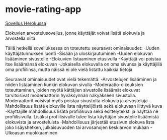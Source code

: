 # movie-rating-app

[Sovellus Herokussa](https://tsoha-movie-app.herokuapp.com/)

Elokuvien arvostelusovellus, jonne käyttäjät voivat lisätä elokuvia ja arvostella niitä.

Tällä hetkellä sovelluksessa on toteutettu seuraavat ominaisuudet:
    -Uuden käyttäjätunnuksen luonti
    -Sisään ja uloskirjautuminen
    -Uuden elokuvan lisääminen sivustolle
    -Elokuvien listaaminen etusivulla
    -Käyttäjä voi poistaa itse lisäämänsä elokuvan
    -Jokaisella elokuvalla on oma sivunsa ja käyttäjillä oma profiilinsa, mutta näissä ei ole vielä listattu kaikkia tietoja

Seuraavat ominaisuudet ovat vielä tekemättä:
    -Arvostelujen lisääminen ja niiden listaaminen kunkin elokuvan sivulla
    -Moderaatio-oikeuksien toteuttaminen, joiden myötä kättäjien sivustolle lisäämät elokuvat tarvitsisivat moderaattorin hyväksynnän näkyäkseen sivustolla. Moderaattorit voisivat myös poistaa sivustolta elokuvia ja arvosteluja
    -Mahdollisuus lisätä elokuville lista näyttelijöistä sekä elokuvaan liittyvä kuva
    -Käyttäjille mahdollisuus lisätä profiilikuva sekä esittelyteksti ja näyttää ne profiilisivulla. Lisäksi profiilisivulle tulee lista käyttäjän sivustolle lisäämistä elokuvista ja arvosteluista
    -Mahdollisuus järjestää etusivun elokuva lista joko lisäyshetken, julkaisuvuoden tai arvosanojen keskiarvon mukaan
    -Ulkoasun muokkaaminen
